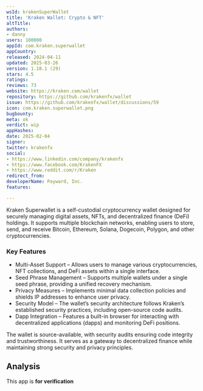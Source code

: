 ```yaml
---
wsId: krakenSuperWallet
title: 'Kraken Wallet: Crypto & NFT'
altTitle: 
authors:
- danny
users: 100000
appId: com.kraken.superwallet
appCountry: 
released: 2024-04-11
updated: 2025-03-26
version: 1.18.1 (29)
stars: 4.5
ratings: 
reviews: 73
website: https://kraken.com/wallet
repository: https://github.com/krakenfx/wallet
issue: https://github.com/krakenfx/wallet/discussions/59
icon: com.kraken.superwallet.png
bugbounty: 
meta: ok
verdict: wip
appHashes: 
date: 2025-02-04
signer: 
twitter: krakenfx
social:
- https://www.linkedin.com/company/krakenfx
- https://www.facebook.com/KrakenFX
- https://www.reddit.com/r/Kraken
redirect_from: 
developerName: Payward, Inc.
features: 

---
```


Kraken Superwallet is a self-custodial cryptocurrency wallet designed for securely managing digital assets, NFTs, and decentralized finance (DeFi) holdings. It supports multiple blockchain networks, enabling users to store, send, and receive Bitcoin, Ethereum, Solana, Dogecoin, Polygon, and other cryptocurrencies.

### Key Features

- Multi-Asset Support – Allows users to manage various cryptocurrencies, NFT collections, and DeFi assets within a single interface.
- Seed Phrase Management – Supports multiple wallets under a single seed phrase, providing a unified recovery mechanism.
- Privacy Measures – Implements minimal data collection policies and shields IP addresses to enhance user privacy.
- Security Model – The wallet’s security architecture follows Kraken’s established security practices, including open-source code audits.
- Dapp Integration – Features a built-in browser for interacting with decentralized applications (dapps) and monitoring DeFi positions.

The wallet is source-available, with security audits ensuring code integrity and trustworthiness. It serves as a gateway to decentralized finance while maintaining strong security and privacy principles.

## Analysis

This app is **for verification**
